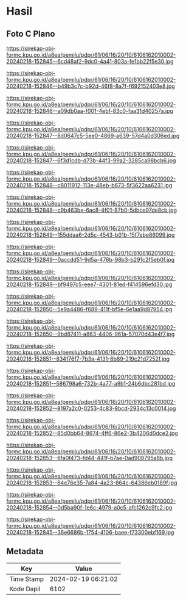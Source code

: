 # Hasil

## Foto C Plano

https://sirekap-obj-formc.kpu.go.id/a8ea/pemilu/pdpr/61/06/16/20/10/6106162010002-20240218-152845--6cd48af2-9dc0-4a41-803a-fe1bb22f5e30.jpg

https://sirekap-obj-formc.kpu.go.id/a8ea/pemilu/pdpr/61/06/16/20/10/6106162010002-20240218-152846--b49b3c7c-b92d-46f8-8a7f-f692152403e8.jpg

https://sirekap-obj-formc.kpu.go.id/a8ea/pemilu/pdpr/61/06/16/20/10/6106162010002-20240218-152846--a09db0aa-f001-4ebf-83c0-faa31d40257a.jpg

https://sirekap-obj-formc.kpu.go.id/a8ea/pemilu/pdpr/61/06/16/20/10/6106162010002-20240218-152847--8d0647c5-5ee0-4869-a639-57d4a0d306ed.jpg

https://sirekap-obj-formc.kpu.go.id/a8ea/pemilu/pdpr/61/06/16/20/10/6106162010002-20240218-152847--6f3d1cdb-d73b-44f3-99a2-3285ca98bcb6.jpg

https://sirekap-obj-formc.kpu.go.id/a8ea/pemilu/pdpr/61/06/16/20/10/6106162010002-20240218-152848--c8011912-113e-48eb-b673-5f3622aa6231.jpg

https://sirekap-obj-formc.kpu.go.id/a8ea/pemilu/pdpr/61/06/16/20/10/6106162010002-20240218-152848--c9b463be-6ac8-4f01-87b0-5dbce97de8cb.jpg

https://sirekap-obj-formc.kpu.go.id/a8ea/pemilu/pdpr/61/06/16/20/10/6106162010002-20240218-152849--155ddaa6-2d5c-4543-b01b-15f7ebe86099.jpg

https://sirekap-obj-formc.kpu.go.id/a8ea/pemilu/pdpr/61/06/16/20/10/6106162010002-20240218-152849--0accdd51-9d5a-476b-98b3-b291c2f5eb0f.jpg

https://sirekap-obj-formc.kpu.go.id/a8ea/pemilu/pdpr/61/06/16/20/10/6106162010002-20240218-152849--bf9497c5-eee7-4301-81ed-f414596efd30.jpg

https://sirekap-obj-formc.kpu.go.id/a8ea/pemilu/pdpr/61/06/16/20/10/6106162010002-20240218-152850--5e9a4486-f689-411f-bf5e-6e1aa9d87954.jpg

https://sirekap-obj-formc.kpu.go.id/a8ea/pemilu/pdpr/61/06/16/20/10/6106162010002-20240218-152850--9bd87411-a863-4406-961a-57070d43e4f7.jpg

https://sirekap-obj-formc.kpu.go.id/a8ea/pemilu/pdpr/61/06/16/20/10/6106162010002-20240218-152851--834176f7-7b3a-4131-8b89-219c21d7252f.jpg

https://sirekap-obj-formc.kpu.go.id/a8ea/pemilu/pdpr/61/06/16/20/10/6106162010002-20240218-152851--586798a6-732b-4a77-a9b1-24b6dbc281bd.jpg

https://sirekap-obj-formc.kpu.go.id/a8ea/pemilu/pdpr/61/06/16/20/10/6106162010002-20240218-152852--8197a2c0-0253-4c83-8bcd-2934c13c0014.jpg

https://sirekap-obj-formc.kpu.go.id/a8ea/pemilu/pdpr/61/06/16/20/10/6106162010002-20240218-152852--85d0bb64-8674-4ff6-86e2-3b4206d0dce2.jpg

https://sirekap-obj-formc.kpu.go.id/a8ea/pemilu/pdpr/61/06/16/20/10/6106162010002-20240218-152853--6fa0f473-fd44-441f-b7ae-0ad908795a8b.jpg

https://sirekap-obj-formc.kpu.go.id/a8ea/pemilu/pdpr/61/06/16/20/10/6106162010002-20240218-152853--84e76e35-7a84-4a23-864c-64386eb0189f.jpg

https://sirekap-obj-formc.kpu.go.id/a8ea/pemilu/pdpr/61/06/16/20/10/6106162010002-20240218-152854--0d5ba90f-1e6c-4979-a0c5-afc1262c9fc2.jpg

https://sirekap-obj-formc.kpu.go.id/a8ea/pemilu/pdpr/61/06/16/20/10/6106162010002-20240218-152845--36e6686b-1754-4106-baee-f73300ebf169.jpg


## Metadata

| Key        | Value               |
| ---------- | ------------------- |
| Time Stamp | 2024-02-19 06:21:02 |
| Kode Dapil | 6102                |



